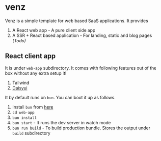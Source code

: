 # venz
Venz is a simple template for web based SaaS applications. It provides
1. A React web app - A pure client side app
2. A SSR + React based application - For landing, static and blog pages *(Todo)*

## React client app
It is under `web-app` subdirectory. It comes with following features out of the box without any extra setup It!
1. Tailwind
2. [Daisyui](https://daisyui.com/)

It by default runs on `bun`. You can boot it up as follows
1. Install `bun` from [here](https://bun.sh/docs/installation)
2. `cd web-app`
3. `bun install`
4. `bun start` - It runs the dev server in watch mode
5. `bun run build` - To build production bundle. Stores the output under `build` subdirectory
